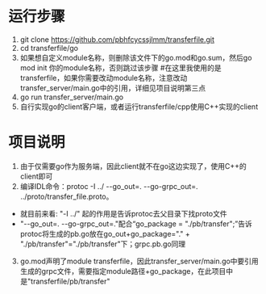 # 运行步骤
1. git clone https://github.com/pbhfcycssjlmm/transferfile.git
2. cd transferfile/go
3. 如果想自定义module名称，则删除该文件下的go.mod和go.sum，然后go mod init 你的module名称，否则跳过该步骤 #在这里我使用的是transferfile，如果你需要改动module名称，注意改动transfer_server/main.go中的引用，详细见项目说明第三点
4. go run transfer_server/main.go
5. 自行实现go的client客户端，或者运行transferfile/cpp使用C++实现的client

# 项目说明
1. 由于仅需要go作为服务端，因此client就不在go这边实现了，使用C++的client即可
2. 编译IDL命令：protoc -I ../ --go_out=. --go-grpc_out=.  ../proto/transfer_file.proto。
- 就目前来看: "-I ../" 起的作用是告诉protoc去父目录下找proto文件
- "--go_out=. --go-grpc_out=."配合“go_package = "./pb/transfer";”告诉protoc将生成的pb.go放在go_out+go_package="." + "./pb/transfer"="./pb/transfer"下；grpc.pb.go同理
3. go.mod声明了module transferfile，因此transfer_server/main.go中要引用生成的grpc文件，需要指定module路径+go_package，在此项目中是"transferfile/pb/transfer"